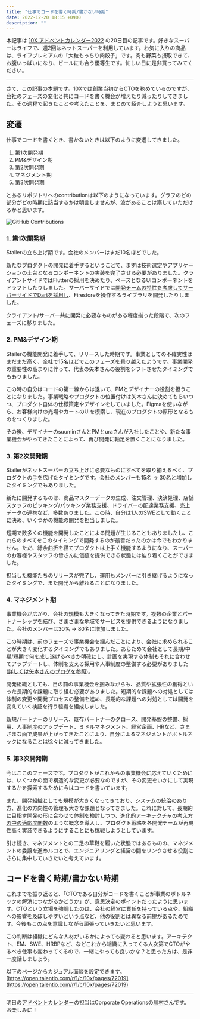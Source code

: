 ```yaml
---
title: "仕事でコードを書く時期/書かない時期"
date: 2022-12-20 18:15 +0900
description: ""
---
```


本記事は [10X アドベントカレンダー2022](https://www.notion.so/9dafcb8ca4114804a78e4354e062ff64) の20日目の記事です。好きなスーパーはライフで、週2回はネットスーパーを利用しています。お気に入りの商品は、ライフプレミアムの「大粒もっちり肉餃子」です。肉も野菜も摂取できて、お腹いっぱいになり、ビールにも合う優等生です。忙しい日に是非買ってみてください。

---

さて、この記事の本題です。10Xでは創業当初からCTOを務めているのですが、会社のフェーズの変化と共にコードを書く機会が増えたり減ったりしてきました。その過程で起きたことや考えたことを、まとめて紹介しようと思います。

## 変遷

仕事でコードを書くとき、書かないときは以下のように変遷してきました。

1. 第1次開発期
2. PM&デザイン期
3. 第2次開発期
4. マネジメント期
5. 第3次開発期

とあるリポジトリへのcontributionは以下のようになっています。グラフのどの部分がどの時期に該当するかは明言しませんが、波があることは察していただけるかと思います。

![GitHub Contributions](https://i.imgur.com/xNvqHaq.png)

### 1. 第1次開発期

Stailerの立ち上げ期です。会社のメンバーはまだ10名ほどでした。

新たなプロダクトの開発に着手するということで、まずは技術選定やアプリケーションの土台となるコンポーネントの実装を完了させる必要がありました。クライアントサイドではFlutterの採用を決めたり、ベースとなるUIコンポーネントをドラフトしたりしました。サーバーサイドでは[開発チームの特性を考慮してサーバーサイドでDartを採用し](https://type.jp/et/feature/15075/)、Firestoreを操作するライブラリを開発したりしました。

クライアント/サーバー共に開発に必要なものがある程度揃った段階で、次のフェーズに移りました。

### 2. PM&デザイン期

Stailerの機能開発に着手して、リリースした時期です。事業としての不確実性はまだまだ高く、全社で15名ほどでこのフェーズを乗り越えたようです。事業開発の重要性の高まりに伴って、代表の矢本さんの役割をシフトさせたタイミングでもありました。

この時の自分はコードの第一線からは退いて、PMとデザイナーの役割を担うことになりました。事業戦略やプロダクトの位置付けは矢本さんに決めてもらいつつ、プロダクト自体の仕様策定やデザインをしていました。Figmaを使いながら、お客様向けの売場やカートのUIを模索し、現在のプロダクトの原形となるものをつくりました。

その後、デザイナーのsuuminさんとPMとuraさんが入社したことや、新たな事業機会がやってきたことによって、再び開発に軸足を置くことになりました。

### 3. 第2次開発期

Stailerがネットスーパーの立ち上げに必要なものにすべてを取り揃えるべく、プロダクトの手を広げたタイミングです。会社のメンバーも15名 → 30名と増加したタイミングでもありました。

新たに開発するものは、商品マスターデータの生成、注文管理、決済処理、店舗スタッフのピッキング/パッキング業務支援、ドライバーの配達業務支援、売上データの連携など、多数ありました。この時、自分は1人のSWEとして動くことに決め、いくつかの機能の開発を担当しました。

短期で数多くの機能を開発したことによる問題が生じることもありましたし、これらのすべてをこのタイミングで開発するのが最善だったのかは今でもわかりません。ただ、紆余曲折を経てプロダクトは上手く機能するようになり、スーパーのお客様やスタッフの皆さんに価値を提供できる状態には辿り着くことができました。

担当した機能たちのリリースが完了し、運用もメンバーに引き継げるようになったタイミングで、また開発から離れることになりました。

### 4. マネジメント期

事業機会が広がり、会社の規模も大きくなってきた時期です。複数の企業とパートナーシップを結び、さまざまな地域でサービスを提供できるようになりました。会社のメンバーは30名 → 80名に増加しました。

この時期は、前のフェーズで事業機会を掴んだことにより、会社に求められることが大きく変化するタイミングでもありました。あらためて会社として長期/中期/短期で何を成し遂げるべきか明確にし、計画を実現する体制もそれに合わせてアップデートし、体制を支える採用や人事制度の整備する必要がありました([詳しくは矢本さんのブログを参照](https://yamotty.tokyo/post/20221003))。

開発組織としても、目の前の事業機会を掴みながらも、品質や拡張性の獲得といった長期的な課題に取り組む必要がありました。短期的な課題への対処としては体制の変更や開発プロセスの整備を進め、長期的な課題への対処としては開発を変えていく検証を行う組織を組成しました。

新規パートナーのリリース、既存パートナーのグロース、開発基盤の整備、採用、人事制度のアップデート、ミドルマネジメント、経営企画、HRなど、さまざまな面で成果が上がってきたことにより、自分によるマネジメントがボトルネックになることは徐々に減ってきました。

### 5. 第3次開発期

今はここのフェーズです。プロダクトがこれからの事業機会に応えていくためには、いくつかの面で構造的な変更が必要なのですが、その変更をいかにして実現するかを探索するために今はコードを書いています。

また、開発組織としても規模が大きくなってきており、システムの統治のあり方、進化の方向性の管理も大きな課題となってきました。これに対して、長期的に目指す開発の形に合わせて体制を検討しつつ、[進化的アーキテクチャの考え方の中の適応度関数](https://www.oreilly.com/library/view/untitled/9784873118567/ch02.xhtml)のような概念を導入し、プロダクト戦略を各開発チームが再現性高く実装できるようにすることにも挑戦しようとしています。

引き続き、マネジメントとの二足の草鞋を履いた状態ではあるものの、マネジメントの委譲を進めルコとで、エンジニアリングと経営の間をリンクさせる役割にさらに集中していきたいと考えています。

## コードを書く時期/書かない時期

これまでを振り返ると、「CTOである自分がコードを書くことが事業のボトルネックの解消につながるかどうか」が、意思決定のポイントだったように思います。CTOという立場を強調したのは、会社の経営に責任を持っている点や、組織への影響を及ぼしやすいという点など、他の役割とは異なる前提があるためです。今後もこの点を意識しながら頑張っていきたいと思います。

この判断は組織にどんな人材がいるかによっても変わると思います。アーキテクト、EM、SWE、HRBPなど、などこれから組織に入ってくる人次第でCTOがやるべき仕事も変わってくるので、一緒にやっても良いかな？と思った方は、是非一度話しましょう。

以下のページからカジュアル面談を設定できます。
[https://open.talentio.com/r/1/c/10x/pages/72019](https://open.talentio.com/r/1/c/10x/pages/72019)

---

明日の[アドベントカレンダー](https://www.notion.so/9dafcb8ca4114804a78e4354e062ff64)の担当はCorporate Operationsの[川村さん](https://twitter.com/mu_yk521)です。お楽しみに！